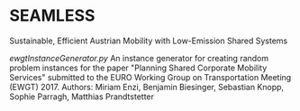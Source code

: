 # SEAMLESS
Sustainable, Efficient Austrian Mobility with Low-Emission Shared Systems

*ewgtInstanceGenerator.py*
An instance generator for creating random problem instances for the paper
"Planning Shared Corporate Mobility Services"
submitted to the EURO Working Group on Transportation Meeting (EWGT) 2017.
Authors: Miriam Enzi, Benjamin Biesinger, Sebastian Knopp, Sophie Parragh, Matthias Prandtstetter
